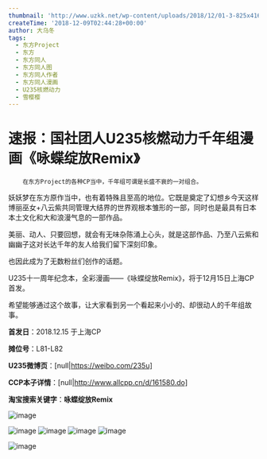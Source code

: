```yaml
---
thumbnail: 'http://www.uzkk.net/wp-content/uploads/2018/12/01-3-825x416.png'
createTime: '2018-12-09T02:44:28+00:00'
author: 大乌冬
tags:
  - 东方Project
  - 东方
  - 东方同人
  - 东方同人图
  - 东方同人作者
  - 东方同人漫画
  - U235核燃动力
  - 雪樱樱
---
```


# 速报：国社团人U235核燃动力千年组漫画《咏蝶绽放Remix》

		在东方Project的各种CP当中，千年组可谓是长盛不衰的一对组合。

妖妖梦在东方原作当中，也有着特殊且至高的地位。它既是奠定了幻想乡今天这样博丽巫女+八云紫共同管理大结界的世界观根本雏形的一部，同时也是最具有日本本土文化和大和浪漫气息的一部作品。

美丽、动人、只要回想，就会有无味杂陈涌上心头，就是这部作品、乃至八云紫和幽幽子这对长达千年的友人给我们留下深刻印象。

也因此成为了无数粉丝们创作的话题。

U235十一周年纪念本，全彩漫画——《咏蝶绽放Remix》，将于12月15日上海CP首发。

希望能够通过这个故事，让大家看到另一个看起来小小的、却很动人的千年组故事。

**首发日**：2018.12.15 于上海CP

**摊位号**：L81-L82

**U235微博页**：[null|https://weibo.com/235u]

**CCP本子详情**：[null|http://www.allcpp.cn/d/161580.do]

**淘宝搜索关键字**：**咏蝶绽放Remix**

![image](http://www.uzkk.net/wp-content/uploads/2018/12/title-3.jpg)

![image](http://www.uzkk.net/wp-content/uploads/2018/12/0001.png) ![image](http://www.uzkk.net/wp-content/uploads/2018/12/0002.png) ![image](http://www.uzkk.net/wp-content/uploads/2018/12/003.png) ![image](http://www.uzkk.net/wp-content/uploads/2018/12/0004.png)

![image](http://www.uzkk.net/wp-content/uploads/2018/12/list.jpg)

